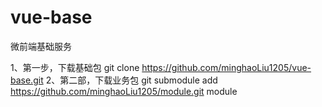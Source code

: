 # vue-base
微前端基础服务

1、第一步，下载基础包
git clone https://github.com/minghaoLiu1205/vue-base.git
2、第二部，下载业务包
git submodule add https://github.com/minghaoLiu1205/module.git module